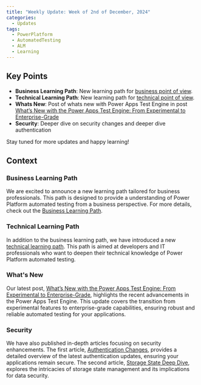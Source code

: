 ```yaml
---
title: "Weekly Update: Week of 2nd of December, 2024"
categories:
  - Updates
tags:
  - PowerPlatform
  - AutomatedTesting
  - ALM
  - Learning
---
```


## Key Points

- **Business Learning Path**: New learning path for [business point of view](/powerfuldev-testing/learning/business-path).
- **Technical Learning Path**: New learning path for [technical point of view](/powerfuldev-testing/learning).
- **Whats New**: Post of whats new with Power Apps Test Engine in post [What’s New with the Power Apps Test Engine: From Experimental to Enterprise-Grade](/powerfuldev-testing/updates/2024/12/06/whats-new/)
- **Security**: Deeper dive on security changes and deeper dive authentication

Stay tuned for more updates and happy learning!

## Context

### Business Learning Path

We are excited to announce a new learning path tailored for business professionals. This path is designed to provide a understanding of Power Platform automated testing from a business perspective. For more details, check out the [Business Learning Path](/powerfuldev-testing/learning/business-path).

### Technical Learning Path

In addition to the business learning path, we have introduced a new [technical learning path](/powerfuldev-testing/learning). This path is aimed at developers and IT professionals who want to deepen their technical knowledge of Power Platform automated testing.

### What's New
Our latest post, [What’s New with the Power Apps Test Engine: From Experimental to Enterprise-Grade](/powerfuldev-testing/updates/2024/12/06/whats-new/), highlights the recent advancements in the Power Apps Test Engine. This update covers the transition from experimental features to enterprise-grade capabilities, ensuring robust and reliable automated testing for your applications.

### Security

We have also published in-depth articles focusing on security enhancements. The first article, [Authentication Changes](/powerfuldev-testing/context/security-testengine-authentication-changes), provides a detailed overview of the latest authentication updates, ensuring your applications remain secure. The second article, [Storage State Deep Dive](/powerfuldev-testing/context/security-testengine-storage-state-deep-dive), explores the intricacies of storage state management and its implications for data security.

